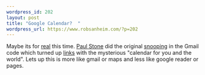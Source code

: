 ```yaml
--- 
wordpress_id: 202
layout: post
title: "Google Calendar?  "
wordpress_url: https://www.robsanheim.com/?p=202
---
```

Maybe its for <a href="https://blog.outer-court.com/archive/2006-02-27-n25.html">real</a> this time.  <a href="https://www.paulstone.net/">Paul Stone</a> did the original <a href="https://www.paulstone.net/google_links_and_calendar">snooping</a> in the Gmail code which turned up <a href="https://mail.google.com/mail/?view=barc">links</a> with the mysterious "calendar for you and the world".  Lets up this is more like gmail or maps and less like google reader or pages.
